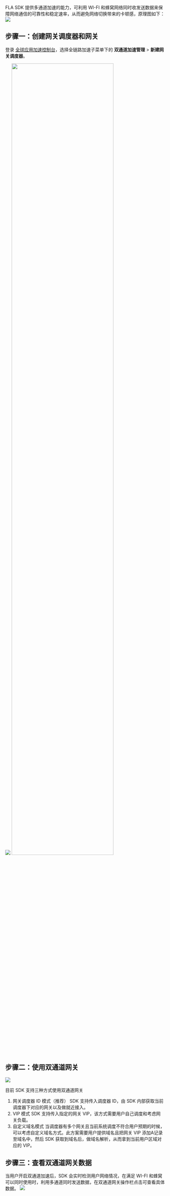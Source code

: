 FLA SDK 提供多通道加速的能力，可利用 WI-FI 和蜂窝网络同时收发送数据来保障网络通信的可靠性和稳定速率，从而避免网络切换带来的卡顿感，原理图如下：
![](https://qcloudimg.tencent-cloud.cn/raw/e262f4d503598fc11beb0bafbc41cdb6.png)

 
## 步骤一：创建网关调度器和网关
登录 [全球应用加速控制台](https://console.cloud.tencent.com/gaap)，选择全链路加速子菜单下的 **双通道加速管理** > **新建网关调度器**。

![](https://qcloudimg.tencent-cloud.cn/raw/5e53c53665223f4efcbe5cdcde8ae5a9.png)
<img src="https://qcloudimg.tencent-cloud.cn/raw/3de8233cad1efb85e4f41037127d52de.png" width="80%">


## 步骤二：使用双通道网关
![](https://qcloudimg.tencent-cloud.cn/raw/2faba2f6ac2e1e535b2f1b0beebf374b.png)

目前 SDK 支持三种方式使用双通道网关
1.  网关调度器 ID 模式（推荐）
SDK 支持传入调度器 ID，由 SDK 内部获取当前调度器下对应的网关以及做就近接入。
2.  VIP 模式
SDK 支持传入指定的网关 VIP，该方式需要用户自己调度和考虑网关负载。
3.  自定义域名模式
当调度器有多个网关且当前系统调度不符合用户预期的时候，可以考虑自定义域名方式。此方案需要用户提供域名且把网关 VIP 添加A记录至域名中，然后 SDK 获取到域名后，做域名解析，从而拿到当前用户区域对应的 VIP。

##  步骤三：查看双通道网关数据
当用户开启双通道加速后，SDK 会实时检测用户网络情况，在满足 WI-FI 和蜂窝可以同时使用时，利用多通道同时发送数据，在双通道网关操作栏点击可查看具体数据。
![](https://qcloudimg.tencent-cloud.cn/raw/7e2f0f93f80f586c421b706ec603f44a.png)

